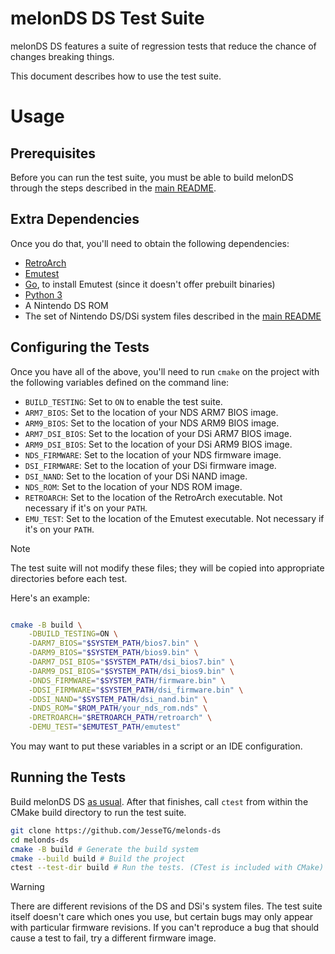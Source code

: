 # melonDS DS Test Suite

melonDS DS features a suite of regression tests
that reduce the chance of changes breaking things.

This document describes how to use the test suite.

# Usage

## Prerequisites

Before you can run the test suite,
you must be able to build melonDS
through the steps described in the [main README](../README.md#building).

## Extra Dependencies

Once you do that, you'll need to obtain the following dependencies:

- [RetroArch][retroarch]
- [Emutest][emutest]
- [Go][go], to install Emutest (since it doesn't offer prebuilt binaries)
- [Python 3][python]
- A Nintendo DS ROM
- The set of Nintendo DS/DSi system files described in the [main README](../README.md#installing-nintendo-ds-bios)

## Configuring the Tests

Once you have all of the above,
you'll need to run `cmake` on the project
with the following variables defined on the command line:

- `BUILD_TESTING`: Set to `ON` to enable the test suite.
- `ARM7_BIOS`: Set to the location of your NDS ARM7 BIOS image.
- `ARM9_BIOS`: Set to the location of your NDS ARM9 BIOS image.
- `ARM7_DSI_BIOS`: Set to the location of your DSi ARM7 BIOS image.
- `ARM9_DSI_BIOS`: Set to the location of your DSi ARM9 BIOS image.
- `NDS_FIRMWARE`: Set to the location of your NDS firmware image.
- `DSI_FIRMWARE`: Set to the location of your DSi firmware image.
- `DSI_NAND`: Set to the location of your DSi NAND image.
- `NDS_ROM`: Set to the location of your NDS ROM image.
- `RETROARCH`: Set to the location of the RetroArch executable.
  Not necessary if it's on your `PATH`.
- `EMU_TEST`: Set to the location of the Emutest executable.
  Not necessary if it's on your `PATH`.

> [!NOTE]
> The test suite will not modify these files;
> they will be copied into appropriate directories before each test.

Here's an example:

```bash

cmake -B build \
    -DBUILD_TESTING=ON \
    -DARM7_BIOS="$SYSTEM_PATH/bios7.bin" \
    -DARM9_BIOS="$SYSTEM_PATH/bios9.bin" \
    -DARM7_DSI_BIOS="$SYSTEM_PATH/dsi_bios7.bin" \
    -DARM9_DSI_BIOS="$SYSTEM_PATH/dsi_bios9.bin" \
    -DNDS_FIRMWARE="$SYSTEM_PATH/firmware.bin" \
    -DDSI_FIRMWARE="$SYSTEM_PATH/dsi_firmware.bin" \
    -DDSI_NAND="$SYSTEM_PATH/dsi_nand.bin" \
    -DNDS_ROM="$ROM_PATH/your_nds_rom.nds" \
    -DRETROARCH="$RETROARCH_PATH/retroarch" \
    -DEMU_TEST="$EMUTEST_PATH/emutest"
```

You may want to put these variables in a script or an IDE configuration.

## Running the Tests

Build melonDS DS [as usual](../README.md#compilation).
After that finishes, call `ctest` from within the CMake build directory
to run the test suite.

```bash
git clone https://github.com/JesseTG/melonds-ds
cd melonds-ds
cmake -B build # Generate the build system
cmake --build build # Build the project
ctest --test-dir build # Run the tests. (CTest is included with CMake)
```

> [!WARNING]
> There are different revisions of the DS and DSi's system files.
> The test suite itself doesn't care which ones you use,
> but certain bugs may only appear with particular firmware revisions.
> If you can't reproduce a bug that should cause a test to fail,
> try a different firmware image.

[emutest]: https://github.com/kivutar/emutest
[go]: https://go.dev
[python]: https://www.python.org
[retroarch]: https://www.retroarch.com